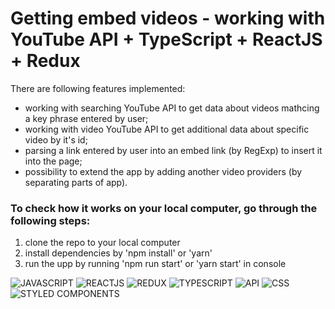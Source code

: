 # Getting embed videos - working with YouTube API + TypeScript + ReactJS + Redux
There are following features implemented:
- working with searching YouTube API to get data about videos mathcing a key phrase entered by user;
- working with video YouTube API to get additional data about specific video by it's id;
- parsing a link entered by user into an embed link (by RegExp) to insert it into the page;
- possibility to extend the app by adding another video providers (by separating parts of app).

### To check how it works on your local computer, go through the following steps:
1) clone the repo to your local computer
2) install dependencies by 'npm install' or 'yarn'
3) run the upp by running 'npm run start' or 'yarn start' in console

![JAVASCRIPT](https://img.shields.io/badge/-JAVASCRIPT-090909?style=for-the-badge&logo=JavaScript)
![REACTJS](https://img.shields.io/badge/-REACTJS-090909?style=for-the-badge&logo=React)
![REDUX](https://img.shields.io/badge/-REDUX-090909?style=for-the-badge&logo=Redux)
![TYPESCRIPT](https://img.shields.io/badge/-TYPESCRIPT-090909?style=for-the-badge&logo=TypeScript)
![API](https://img.shields.io/badge/-REST&#032;API-090909?style=for-the-badge)
![CSS](https://img.shields.io/badge/-CSS-090909?style=for-the-badge&logo=css3)
![STYLED COMPONENTS](https://img.shields.io/badge/-STYLED&#032;COMPONENTS-090909?style=for-the-badge&logo=styled-components)
